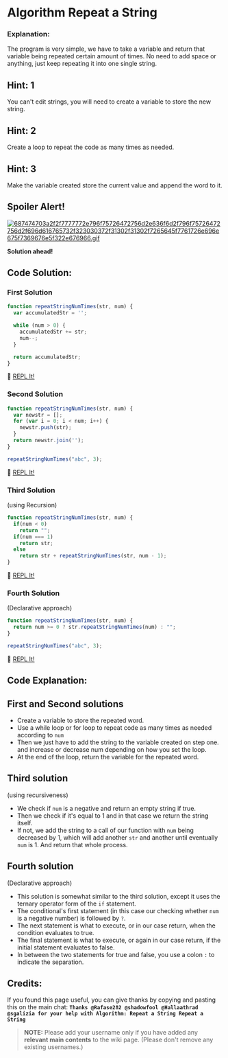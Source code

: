 # Algorithm Repeat a String

### Explanation:

The program is very simple, we have to take a variable and return that variable being repeated certain amount of times. No need to add space or anything, just keep repeating it into one single string.

## Hint: 1

You can't edit strings, you will need to create a variable to store the new string.

## Hint: 2

Create a loop to repeat the code as many times as needed.

## Hint: 3

Make the variable created store the current value and append the word to it.

## Spoiler Alert!

[![687474703a2f2f7777772e796f75726472756d2e636f6d2f796f75726472756d2f696d616765732f323030372f31302f31302f7265645f7761726e696e675f7369676e5f322e676966.gif](https://files.gitter.im/FreeCodeCamp/Wiki/nlOm/thumb/687474703a2f2f7777772e796f75726472756d2e636f6d2f796f75726472756d2f696d616765732f323030372f31302f31302f7265645f7761726e696e675f7369676e5f322e676966.gif)](https://files.gitter.im/FreeCodeCamp/Wiki/nlOm/687474703a2f2f7777772e796f75726472756d2e636f6d2f796f75726472756d2f696d616765732f323030372f31302f31302f7265645f7761726e696e675f7369676e5f322e676966.gif)

**Solution ahead!**

## Code Solution:

### First Solution

```javascript
function repeatStringNumTimes(str, num) {
  var accumulatedStr = '';

  while (num > 0) {
    accumulatedStr += str;
    num--;
  }

  return accumulatedStr;
}
```

:rocket: [REPL It!](https://repl.it/CLjU/19)

### Second Solution

```javascript
function repeatStringNumTimes(str, num) {
  var newstr = [];
  for (var i = 0; i < num; i++) {
    newstr.push(str);
  }
  return newstr.join('');
}

repeatStringNumTimes("abc", 3);
```

:rocket: [REPL It!](https://repl.it/CLjU/20)

### Third Solution

(using Recursion)

```javascript
function repeatStringNumTimes(str, num) {
  if(num < 0)
    return "";
  if(num === 1)
    return str;
  else
    return str + repeatStringNumTimes(str, num - 1);
}
```

:rocket: [REPL It!](https://repl.it/CLjU/21)

### Fourth Solution

(Declarative approach)

```javascript
function repeatStringNumTimes(str, num) {
  return num >= 0 ? str.repeatStringNumTimes(num) : "";
}

repeatStringNumTimes("abc", 3);
```

:rocket: [REPL It!](https://repl.it/CLjU/22)

## Code Explanation:

## First and Second solutions

- Create a variable to store the repeated word.
- Use a while loop or for loop to repeat code as many times as needed according to `num`
- Then we just have to add the string to the variable created on step one. and increase or decrease num depending on how you set the loop.
- At the end of the loop, return the variable for the repeated word.

## Third solution

(using recursiveness)

- We check if `num` is a negative and return an empty string if true.
- Then we check if it's equal to 1 and in that case we return the string itself.
- If not, we add the string to a call of our function with `num` being decreased by 1, which will add another `str` and another until eventually `num` is 1\. And return that whole process.

## Fourth solution

(Declarative approach)

- This solution is somewhat similar to the third solution, except it uses the ternary operator form of the `if` statement.
- The conditional's first statement (in this case our checking whether `num` is a negative number) is followed by `?`.
- The next statement is what to execute, or in our case return, when the condition evaluates to true.
- The final statement is what to execute, or again in our case return, if the initial statement evaluates to false.
- In between the two statements for true and false, you use a colon `:` to indicate the separation.

## Credits:

If you found this page useful, you can give thanks by copying and pasting this on the main chat: **`Thanks @Rafase282 @shadowfool @Hallaathrad @sgalizia for your help with Algorithm: Repeat a String Repeat a String`**

> **NOTE:** Please add your username only if you have added any **relevant main contents** to the wiki page. (Please don't remove any existing usernames.)
